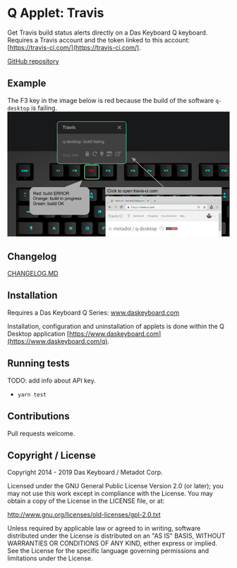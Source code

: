 # Q Applet: Travis

Get Travis build status alerts directly on a Das Keyboard Q keyboard. Requires a Travis account
and the token linked to this account: [https://travis-ci.com/](https://travis-ci.com/).

[GitHub repository](https://github.com/daskeyboard/daskeyboard-applet--travis)

## Example

The F3 key in the image below is red because the build of the software `q-desktop` is failing.
![Travis on a Das Keybaord Q](assets/image.png "Das Keyboard Travis applet")

## Changelog

[CHANGELOG.MD](CHANGELOG.md)

## Installation

Requires a Das Keyboard Q Series: www.daskeyboard.com

Installation, configuration and uninstallation of applets is done within
the Q Desktop application [https://www.daskeyboard.com](https://www.daskeyboard.com/q).

## Running tests

TODO: add info about API key.

- `yarn test`

## Contributions

Pull requests welcome.

## Copyright / License

Copyright 2014 - 2019 Das Keyboard / Metadot Corp.

Licensed under the GNU General Public License Version 2.0 (or later);
you may not use this work except in compliance with the License.
You may obtain a copy of the License in the LICENSE file, or at:

   http://www.gnu.org/licenses/old-licenses/gpl-2.0.txt

Unless required by applicable law or agreed to in writing, software
distributed under the License is distributed on an "AS IS" BASIS,
WITHOUT WARRANTIES OR CONDITIONS OF ANY KIND, either express or implied.
See the License for the specific language governing permissions and
limitations under the License.
